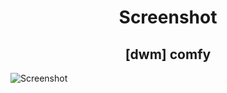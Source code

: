 <h1 align="center"> Screenshot </h2>

<h2 align="center"> [dwm] comfy </h3>

![Screenshot](https://i.imgur.com/XEjdtpR.png)
